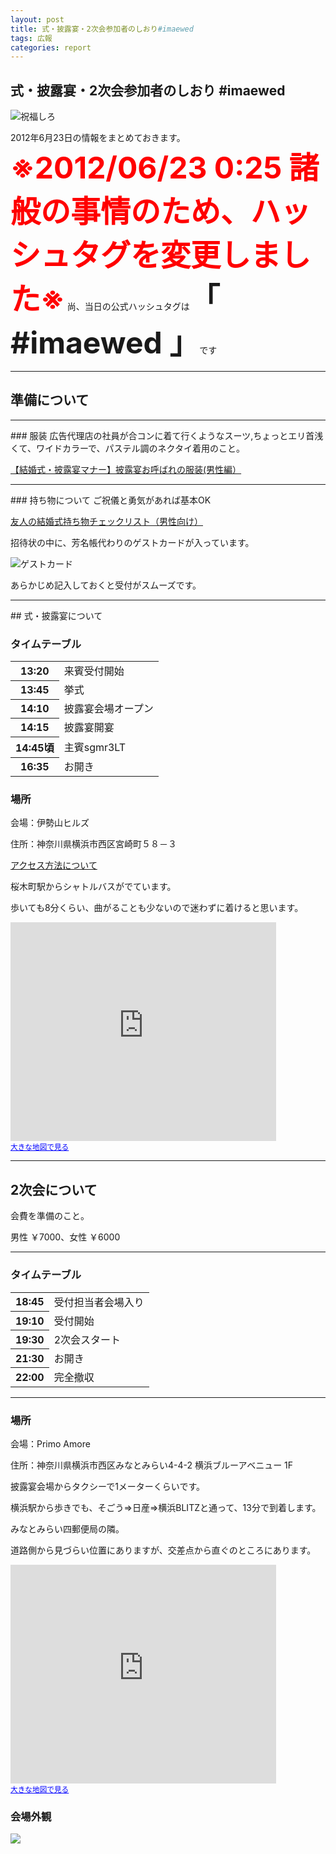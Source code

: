 ```yaml
---
layout: post
title: 式・披露宴・2次会参加者のしおり#imaewed
tags: 広報
categories: report 
---
```

 式・披露宴・2次会参加者のしおり #imaewed
-----------------
![祝福しろ](http://t0.gstatic.com/images?q=tbn:ANd9GcTzWpDuKMNNiiEsgsBx7wKjSR9CX87xosvITlUgYQezPcgTXD_VwC4R_XQF)

2012年6月23日の情報をまとめておきます。
<font size="8" color="red"><strong>※2012/06/23 0:25 諸般の事情のため、ハッシュタグを変更しました※</strong></font>
尚、当日の公式ハッシュタグは<font size="18"><strong>「 #imaewed 」</strong></font>です


<hr />

## 準備について
<hr />
### 服装
広告代理店の社員が合コンに着て行くようなスーツ,ちょっとエリ首浅くて、ワイドカラーで、パステル調のネクタイ着用のこと。

[【結婚式・披露宴マナー】披露宴お呼ばれの服装(男性編）](http://allabout.co.jp/gm/gc/71880/)

<hr />
### 持ち物について
ご祝儀と勇気があれば基本OK

[友人の結婚式持ち物チェックリスト（男性向け）](http://awa.hatenablog.jp/entry/20120426/1335417453)

招待状の中に、芳名帳代わりのゲストカードが入っています。

![ゲストカード](http://paper.piary.jp/guestcard/images/explanation2.jpg)

あらかじめ記入しておくと受付がスムーズです。



<hr />
## 式・披露宴について

### タイムテーブル

<table>
<tr><th>13:20</th><td>来賓受付開始</td></tr> 
<tr><th>13:45</th><td>挙式</td></tr>
<tr><th>14:10</th><td>披露宴会場オープン</td></tr>
<tr><th>14:15</th><td>披露宴開宴</td></tr>
<tr><th>14:45頃</th><td>主賓sgmr3LT</td></tr>
<tr><th>16:35</th><td>お開き</td></tr>
</table>


### 場所
会場：伊勢山ヒルズ

住所：神奈川県横浜市西区宮崎町５８－３

[アクセス方法について](http://iseyamahills.jp/access/index.html)

桜木町駅からシャトルバスがでています。

歩いても8分くらい、曲がることも少ないので迷わずに着けると思います。


<iframe width="425" height="350" frameborder="0" scrolling="no" marginheight="0" marginwidth="0" src="https://maps.google.co.jp/maps?q=%E4%BC%8A%E5%8B%A2%E5%B1%B1%E3%83%92%E3%83%AB%E3%82%BA&amp;ie=UTF8&amp;hl=ja&amp;hq=%E4%BC%8A%E5%8B%A2%E5%B1%B1%E3%83%92%E3%83%AB%E3%82%BA&amp;hnear=%E7%A5%9E%E5%A5%88%E5%B7%9D%E7%9C%8C%E6%A8%AA%E6%B5%9C%E5%B8%82&amp;ll=35.451087,139.626202&amp;spn=0.021185,0.042272&amp;t=m&amp;z=14&amp;iwloc=A&amp;brcurrent=3,0x60185c6e6db102ff:0x5db4e82b559fa853,0&amp;cid=3237307528305058733&amp;output=embed">
</iframe>
<br />
<small>
<a href="https://maps.google.co.jp/maps?q=%E4%BC%8A%E5%8B%A2%E5%B1%B1%E3%83%92%E3%83%AB%E3%82%BA&amp;ie=UTF8&amp;hl=ja&amp;hq=%E4%BC%8A%E5%8B%A2%E5%B1%B1%E3%83%92%E3%83%AB%E3%82%BA&amp;hnear=%E7%A5%9E%E5%A5%88%E5%B7%9D%E7%9C%8C%E6%A8%AA%E6%B5%9C%E5%B8%82&amp;ll=35.451087,139.626202&amp;spn=0.021185,0.042272&amp;t=m&amp;z=14&amp;iwloc=A&amp;brcurrent=3,0x60185c6e6db102ff:0x5db4e82b559fa853,0&amp;cid=3237307528305058733&amp;source=embed" style="color:#0000FF;text-align:left">大きな地図で見る</a>
</small>


<hr />

## 2次会について

会費を準備のこと。

男性 ￥7000、女性 ￥6000

<hr />

### タイムテーブル

<table>
<tr><th>18:45</th><td>受付担当者会場入り</td></tr>
<tr><th>19:10</th><td>受付開始</td></tr> 
<tr><th>19:30</th><td>2次会スタート</td></tr>
<tr><th>21:30</th><td>お開き</td></tr>
<tr><th>22:00</th><td>完全撤収</td></tr>
</table>

<hr />

### 場所
会場：Primo Amore

住所：神奈川県横浜市西区みなとみらい4-4-2 横浜ブルーアベニュー 1F

披露宴会場からタクシーで1メーターくらいです。

横浜駅から歩きでも、そごう⇒日産⇒横浜BLITZと通って、13分で到着します。

みなとみらい四郵便局の隣。

道路側から見づらい位置にありますが、交差点から直ぐのところにあります。




<iframe width="425" height="350" frameborder="0" scrolling="no" marginheight="0" marginwidth="0" src="https://maps.google.co.jp/maps?f=q&amp;source=s_q&amp;hl=ja&amp;geocode=&amp;q=%E3%83%97%E3%83%AA%E3%83%A2%E3%82%A2%E3%83%A2%E3%83%BC%E3%83%AC&amp;aq=&amp;sll=35.460513,139.62769&amp;sspn=0.010591,0.021136&amp;brcurrent=3,0x60185c42f971e1ff:0x702e95bea7adb044,0&amp;ie=UTF8&amp;hq=%E3%83%97%E3%83%AA%E3%83%A2%E3%82%A2%E3%83%A2%E3%83%BC%E3%83%AC&amp;hnear=&amp;t=m&amp;z=14&amp;iwloc=A&amp;cid=13179246187993027002&amp;ll=35.460198,139.627101&amp;output=embed">
</iframe>
<br />
<small>
<a href="https://maps.google.co.jp/maps?f=q&amp;source=embed&amp;hl=ja&amp;geocode=&amp;q=%E3%83%97%E3%83%AA%E3%83%A2%E3%82%A2%E3%83%A2%E3%83%BC%E3%83%AC&amp;aq=&amp;sll=35.460513,139.62769&amp;sspn=0.010591,0.021136&amp;brcurrent=3,0x60185c42f971e1ff:0x702e95bea7adb044,0&amp;ie=UTF8&amp;hq=%E3%83%97%E3%83%AA%E3%83%A2%E3%82%A2%E3%83%A2%E3%83%BC%E3%83%AC&amp;hnear=&amp;t=m&amp;z=14&amp;iwloc=A&amp;cid=13179246187993027002&amp;ll=35.460198,139.627101" style="color:#0000FF;text-align:left">大きな地図で見る</a>
</small>



### 会場外観
<a target='_blank' title='yfrog.com - Image And Video Hosting' href='http://yfrog.com/nvlopcyj'>
<img src='http://a.yfrog.com/img859/8866/lopcy.th.jpg' border='0'/>
</a>




